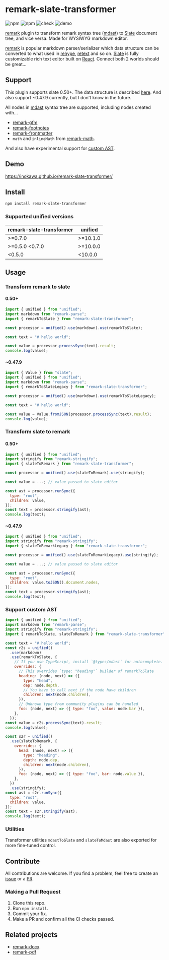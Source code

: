 # remark-slate-transformer

![npm](https://img.shields.io/npm/v/remark-slate-transformer) ![npm](https://img.shields.io/npm/dw/remark-slate-transformer) ![check](https://github.com/inokawa/remark-slate-transformer/workflows/check/badge.svg) ![demo](https://github.com/inokawa/remark-slate-transformer/workflows/demo/badge.svg)

[remark](https://github.com/remarkjs/remark) plugin to transform remark syntax tree ([mdast](https://github.com/syntax-tree/mdast)) to [Slate](https://github.com/ianstormtaylor/slate) document tree, and vice versa. Made for WYSIWYG markdown editor.

[remark](https://github.com/remarkjs/remark) is popular markdown parser/serializer which data structure can be converted to what used in [rehype](https://github.com/rehypejs/rehype), [retext](https://github.com/retextjs/retext) and so on. [Slate](https://github.com/ianstormtaylor/slate) is fully customizable rich text editor built on [React](https://github.com/facebook/react). Connect both 2 worlds should be great...

## Support

This plugin supports slate 0.50+.
The data structure is described [here](https://docs.slatejs.org/concepts/02-nodes).
And also support ~0.47.9 currently, but I don't know in the future.

All nodes in [mdast](https://github.com/syntax-tree/mdast) syntax tree are supported, including nodes created with...

- [remark-gfm](https://github.com/remarkjs/remark-gfm)
- [remark-footnotes](https://github.com/remarkjs/remark-footnotes)
- [remark-frontmatter](https://github.com/remarkjs/remark-frontmatter)
- `math` and `inlineMath` from [remark-math](https://github.com/remarkjs/remark-math).

And also have experimental support for [custom AST](https://github.com/inokawa/remark-slate-transformer#support-custom-ast).

## Demo

https://inokawa.github.io/remark-slate-transformer/

## Install

```sh
npm install remark-slate-transformer
```

### Supported unified versions

| remark-slate-transformer | unified  |
| ------------------------ | -------- |
| >=0.7.0                  | >=10.1.0 |
| >=0.5.0 <0.7.0           | >=10.0.0 |
| <0.5.0                   | <10.0.0  |

## Usage

### Transform remark to slate

#### 0.50+

```javascript
import { unified } from "unified";
import markdown from "remark-parse";
import { remarkToSlate } from "remark-slate-transformer";

const processor = unified().use(markdown).use(remarkToSlate);

const text = "# hello world";

const value = processor.processSync(text).result;
console.log(value);
```

#### ~0.47.9

```javascript
import { Value } from "slate";
import { unified } from "unified";
import markdown from "remark-parse";
import { remarkToSlateLegacy } from "remark-slate-transformer";

const processor = unified().use(markdown).use(remarkToSlateLegacy);

const text = "# hello world";

const value = Value.fromJSON(processor.processSync(text).result);
console.log(value);
```

### Transform slate to remark

#### 0.50+

```javascript
import { unified } from "unified";
import stringify from "remark-stringify";
import { slateToRemark } from "remark-slate-transformer";

const processor = unified().use(slateToRemark).use(stringify);

const value = ...; // value passed to slate editor

const ast = processor.runSync({
  type: "root",
  children: value,
});
const text = processor.stringify(ast);
console.log(text);
```

#### ~0.47.9

```javascript
import { unified } from "unified";
import stringify from "remark-stringify";
import { slateToRemarkLegacy } from "remark-slate-transformer";

const processor = unified().use(slateToRemarkLegacy).use(stringify);

const value = ...; // value passed to slate editor

const ast = processor.runSync({
  type: "root",
  children: value.toJSON().document.nodes,
});
const text = processor.stringify(ast);
console.log(text);
```

### Support custom AST

```js
import { unified } from "unified";
import markdown from "remark-parse";
import stringify from "remark-stringify";
import { remarkToSlate, slateToRemark } from "remark-slate-transformer";

const text = "# hello world";
const r2s = unified()
  .use(markdown)
  .use(remarkToSlate, {
    // If you use TypeScript, install `@types/mdast` for autocomplete.
    overrides: {
      // This overrides `type: "heading"` builder of remarkToSlate
      heading: (node, next) => ({
        type: "head",
        dep: node.depth,
        // You have to call next if the node have children
        children: next(node.children),
      }),
      // Unknown type from community plugins can be handled
      foo: (node, next) => ({ type: "foo", value: node.bar }),
    },
  });
const value = r2s.processSync(text).result;
console.log(value);

const s2r = unified()
  .use(slateToRemark, {
    overrides: {
      head: (node, next) => ({
        type: "heading",
        depth: node.dep,
        children: next(node.children),
      }),
      foo: (node, next) => ({ type: "foo", bar: node.value }),
    },
  })
  .use(stringify);
const ast = s2r.runSync({
  type: "root",
  children: value,
});
const text = s2r.stringify(ast);
console.log(text);
```

### Utilities

Transformer utilities `mdastToSlate` and `slateToMdast` are also exported for more fine-tuned control.

## Contribute

All contributions are welcome.
If you find a problem, feel free to create an [issue](https://github.com/inokawa/remark-slate-transformer/issues) or a [PR](https://github.com/inokawa/remark-slate-transformer/pulls).

### Making a Pull Request

1. Clone this repo.
2. Run `npm install`.
3. Commit your fix.
4. Make a PR and confirm all the CI checks passed.

## Related projects

- [remark-docx](https://github.com/inokawa/remark-docx)
- [remark-pdf](https://github.com/inokawa/remark-pdf)
